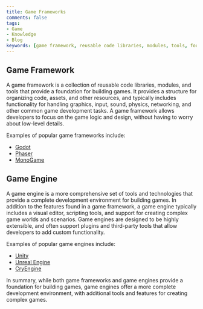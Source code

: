 ```yaml
---
title: Game Frameworks
comments: false
tags:
- Game
- Knowledge
- Blog
keywords: [game framework, reusable code libraries, modules, tools, foundation, building games, organizing code, assets, resources, graphics, input, sound, physics, networking, common game development tasks, game logic, design, low-level details, Unity, Unreal Engine, Godot, Phaser, Cocos2d-x, game engine, comprehensive set of tools, technologies, complete development environment, visual editor, scripting tools, complex game worlds, scenarios, extensible, plugins, third-party tools, custom functionality, CryEngine, GameMaker Studio, Construct, creating complex games.]
---
```

## Game Framework

A game framework is a collection of reusable code libraries, modules, and tools that provide a foundation for building games. It provides a structure for organizing code, assets, and other resources, and typically includes functionality for handling graphics, input, sound, physics, networking, and other common game development tasks. A game framework allows developers to focus on the game logic and design, without having to worry about low-level details.

Examples of popular game frameworks include:

-   [Godot](https://godotengine.org/)
-   [Phaser](https://phaser.io/)
-   [MonoGame](https://www.monogame.net/)

## Game Engine

A game engine is a more comprehensive set of tools and technologies that provide a complete development environment for building games. In addition to the features found in a game framework, a game engine typically includes a visual editor, scripting tools, and support for creating complex game worlds and scenarios. Game engines are designed to be highly extensible, and often support plugins and third-party tools that allow developers to add custom functionality.

Examples of popular game engines include:

-   [Unity](https://unity.com/)
-   [Unreal Engine](https://www.unrealengine.com)
-   [CryEngine](https://www.cryengine.com/)

In summary, while both game frameworks and game engines provide a foundation for building games, game engines offer a more complete development environment, with additional tools and features for creating complex games.